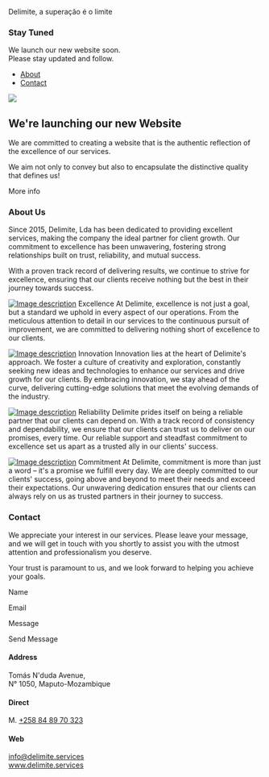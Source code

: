 Delimite, a superação é o limite




### Stay Tuned



We launch our new website soon.  
Please stay updated and follow.





* [About](#about)
* [Contact](#contact)

![](images/logo.svg)

We're launching our new Website
-------------------------------

We are committed to creating a website that is the authentic reflection of the excellence of our services.
  
We aim not only to convey but also to encapsulate the distinctive quality that defines us!



More info

### About Us



Since 2015, Delimite, Lda has been dedicated to providing excellent services, making the company the ideal partner for client growth. Our commitment to excellence has been unwavering, fostering strong relationships built on trust, reliability, and mutual success.
  
With a proven track record of delivering results, we continue to strive for excellence, ensuring that our clients receive nothing but the best in their journey towards success.

[![Image description](images/excelencia.png)](images/excelencia.png)
Excellence
At Delimite, excellence is not just a goal, but a standard we uphold in every aspect of our operations. From the meticulous attention to detail in our services to the continuous pursuit of improvement, we are committed to delivering nothing short of excellence to our clients.




[![Image description](images/inovacao.png)](images/inovacao.png)
Innovation
Innovation lies at the heart of Delimite's approach. We foster a culture of creativity and exploration, constantly seeking new ideas and technologies to enhance our services and drive growth for our clients. By embracing innovation, we stay ahead of the curve, delivering cutting-edge solutions that meet the evolving demands of the industry.




[![Image description](images/confiabilidade.png)](images/confiabilidade.png)
Reliability
Delimite prides itself on being a reliable partner that our clients can depend on. With a track record of consistency and dependability, we ensure that our clients can trust us to deliver on our promises, every time. Our reliable support and steadfast commitment to excellence set us apart as a trusted ally in our clients' success.




[![Image description](images/comprometimento.png)](images/comprometimento.png)
Commitment
At Delimite, commitment is more than just a word – it's a promise we fulfill every day. We are deeply committed to our clients' success, going above and beyond to meet their needs and exceed their expectations. Our unwavering dedication ensures that our clients can always rely on us as trusted partners in their journey to success.

### Contact



We appreciate your interest in our services. Please leave your message, and we will get in touch with you shortly to assist you with the utmost attention and professionalism you deserve.
  
Your trust is paramount to us, and we look forward to helping you achieve your goals.






Name



Email



Message



Send Message

#### Address

Tomás N'duda Avenue,  
N° 1050, Maputo-Mozambique

#### Direct

M. [+258 84 89 70 323](tel:+258848970323)

#### Web

[info@delimite.services](mailto:info@delimite.services)  
www.delimite.services